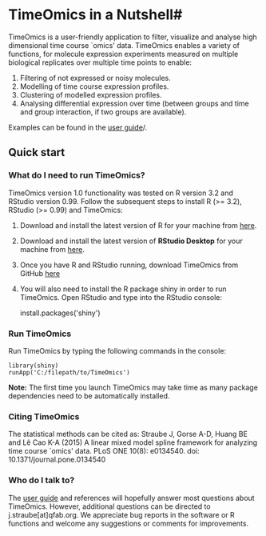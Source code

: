 # TimeOmics in a Nutshell#
TimeOmics is a user-friendly application to filter, visualize and analyse high dimensional time course `omics' data. TimeOmics enables a variety of functions, for molecule expression experiments measured on multiple biological replicates over multiple time points to enable: 

1.  Filtering of not expressed or noisy molecules.
2.  Modelling of time course expression profiles.
3.  Clustering of modelled expression profiles.
4.  Analysing differential expression over time (between groups and time and group interaction, if two groups are available).

Examples can be found in the [user guide](https://github.com/JStrau/TimeOmics/tree/master/TimeOmics/www/UserGuide.pdf)/.

## Quick start ##
### What do I need to run TimeOmics? ###
TimeOmics version 1.0 functionality was tested on R version 3.2 and RStudio version 0.99. 
Follow the subsequent steps to install R (>= 3.2), RStudio (>= 0.99) and TimeOmics:

1. Download and install the latest version of R for your machine from [here](https://cran.r-project.org/bin/windows/base/).
2. Download and install the latest version of  **RStudio Desktop** for your machine from [here](https://www.rstudio.com/products/rstudio/#Desktop).
3. Once you have R and RStudio running, download TimeOmics from GitHub [here](https://github.com/JStrau/TimeOmics)
4. You will also need to install the R package shiny in order to run TimeOmics. Open RStudio and type into the RStudio console:

    
    install.packages('shiny')



### Run TimeOmics ###
Run TimeOmics by typing the following commands in the console:

    library(shiny)
    runApp('C:/filepath/to/TimeOmics')

**Note:** The first time you launch TimeOmics may take time as many package dependencies need to be  automatically installed. 

### Citing TimeOmics ###

The statistical methods can be cited as:
Straube J, Gorse A-D, Huang BE and Lê Cao K-A (2015)
A linear mixed model spline framework for analyzing time course `omics' data.
PLoS ONE 10(8): e0134540. doi: 10.1371/journal.pone.0134540


### Who do I talk to? ###
The [user guide](https://github.com/JStrau/TimeOmics/tree/master/TimeOmics/www/UserGuide.pdf) and references will hopefully answer most questions about TimeOmics. However, additional questions can be directed to j.straube[at]qfab.org.
We appreciate bug reports in the software or R functions and welcome any suggestions or comments for improvements.
